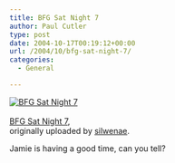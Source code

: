 ```yaml
---
title: BFG Sat Night 7
author: Paul Cutler
type: post
date: 2004-10-17T00:19:12+00:00
url: /2004/10/bfg-sat-night-7/
categories:
  - General

---
```

<div class="flickr-frame">
  <a href="http://www.flickr.com/photos/silwenae/905291/" title="photo sharing"><img src="https://i0.wp.com/www.flickr.com/photos/905291_16d27503d0_t.jpg?w=700" class="flickr-photo" alt="BFG Sat Night 7" data-recalc-dims="1" /></a><br /> <span class="flickr-caption"><br /> <a href="http://www.flickr.com/photos/silwenae/905291/">BFG Sat Night 7</a>,<br /> originally uploaded by <a href="http://www.flickr.com/people/silwenae/">silwenae</a>.<br /> </span>
</div>

Jamie is having a good time, can you tell?
  
<br clear="all" />